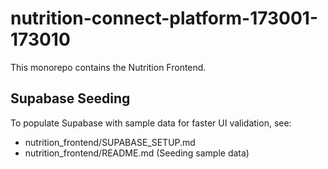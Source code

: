 # nutrition-connect-platform-173001-173010

This monorepo contains the Nutrition Frontend.

## Supabase Seeding

To populate Supabase with sample data for faster UI validation, see:
- nutrition_frontend/SUPABASE_SETUP.md
- nutrition_frontend/README.md (Seeding sample data)
